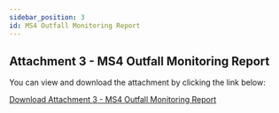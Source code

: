 ```yaml
---
sidebar_position: 3
id: MS4 Outfall Monitoring Report
---
```


## Attachment 3 - MS4 Outfall Monitoring Report

You can view and download the attachment by clicking the link below:


[Download Attachment 3 - MS4 Outfall Monitoring Report](https://github.com/moengineering/CWMA-Attachments/blob/main/MS4%20Outfall%20Assessments_Final.pdf)
